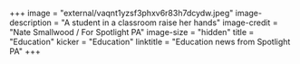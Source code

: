 +++
image = "external/vaqnt1yzsf3phxv6r83h7dcydw.jpeg"
image-description = "A student in a classroom raise her hands"
image-credit = "Nate Smallwood / For Spotlight PA"
image-size = "hidden"
title = "Education"
kicker = "Education"
linktitle = "Education news from Spotlight PA"
+++
